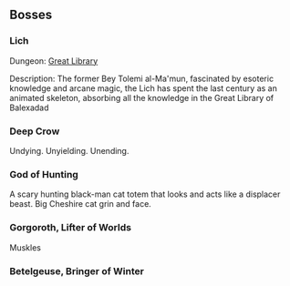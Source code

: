## Bosses ##

### Lich ###
Dungeon: [Great Library](Dungeons#Great_Library.md)

Description: The former Bey Tolemi al-Ma'mun, fascinated by esoteric knowledge and arcane magic, the Lich has spent the last century as an animated skeleton, absorbing all the knowledge in the Great Library of Balexadad

### Deep Crow ###
Undying. Unyielding. Unending.

### God of Hunting ###
A scary hunting black-man cat totem that looks and acts like a displacer beast. Big Cheshire cat grin and face.

### Gorgoroth, Lifter of Worlds ###
Muskles

### Betelgeuse, Bringer of Winter ###